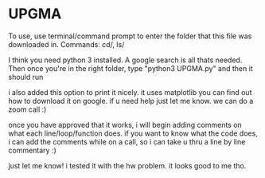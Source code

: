 # UPGMA

To use, use terminal/command prompt to enter the folder that this file was downloaded in.
Commands: cd/, ls/

I think you need python 3 installed. A google search is all thats needed.
Then once you're in the right folder, type "python3 UPGMA.py"
and then it should run

i also added this option to print it nicely. it uses matplotlib
you can find out how to download it on google. if u need help just let me know. we can do a zoom call :)

once you have approved that it works, i will begin adding comments on what each line/loop/function does.
if you want to know what the code does, i can add the comments while on a call, so i can take u thru a line by line commentary :)

just let me know!
i tested it with the hw problem. it looks good to me tho.
